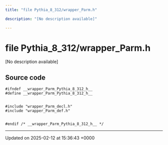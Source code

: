 ```yaml
---
title: "file Pythia_8_312/wrapper_Parm.h"

description: "[No description available]"

---
```


# file Pythia_8_312/wrapper_Parm.h

[No description available]




## Source code

```
#ifndef __wrapper_Parm_Pythia_8_312_h__
#define __wrapper_Parm_Pythia_8_312_h__


#include "wrapper_Parm_decl.h"
#include "wrapper_Parm_def.h"


#endif /* __wrapper_Parm_Pythia_8_312_h__ */
```


-------------------------------

Updated on 2025-02-12 at 15:36:43 +0000
